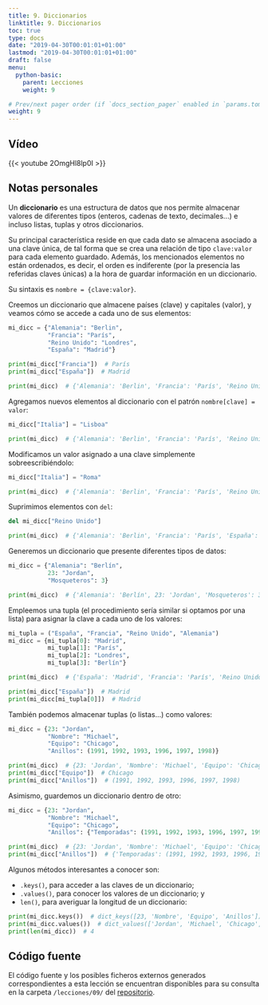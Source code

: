 ```yaml
---
title: 9. Diccionarios
linktitle: 9. Diccionarios
toc: true
type: docs
date: "2019-04-30T00:01:01+01:00"
lastmod: "2019-04-30T00:01:01+01:00"
draft: false
menu:
  python-basic:
    parent: Lecciones
    weight: 9

# Prev/next pager order (if `docs_section_pager` enabled in `params.toml`)
weight: 9
---
```


## Vídeo

{{< youtube 2OmgHl8lp0I >}}

## Notas personales

Un **diccionario** es una estructura de datos que nos permite almacenar valores de diferentes tipos (enteros, cadenas de texto, decimales...) e incluso listas, tuplas y otros diccionarios.

Su principal característica reside en que cada dato se almacena asociado a una clave única, de tal forma que se crea una relación de tipo `clave:valor` para cada elemento guardado. Además, los mencionados elementos no están ordenados, es decir, el orden es indiferente (por la presencia las referidas claves únicas) a la hora de guardar información en un diccionario.

Su sintaxis es `nombre = {clave:valor}`. 

Creemos un diccionario que almacene países (clave) y capitales (valor), y veamos cómo se accede a cada uno de sus elementos:

```python
mi_dicc = {"Alemania": "Berlin",
           "Francia": "París",
           "Reino Unido": "Londres",
           "España": "Madrid"}

print(mi_dicc["Francia"])  # París
print(mi_dicc["España"])  # Madrid

print(mi_dicc)  # {'Alemania': 'Berlin', 'Francia': 'París', 'Reino Unido': 'Londres', 'España': 'Madrid'}
```

Agregamos nuevos elementos al diccionario con el patrón `nombre[clave] = valor`:

```python
mi_dicc["Italia"] = "Lisboa"

print(mi_dicc)  # {'Alemania': 'Berlin', 'Francia': 'París', 'Reino Unido': 'Londres', 'España': 'Madrid', 'Italia': 'Lisboa'}
```

Modificamos un valor asignado a una clave simplemente sobreescribiéndolo:

```python
mi_dicc["Italia"] = "Roma"

print(mi_dicc)  # {'Alemania': 'Berlin', 'Francia': 'París', 'Reino Unido': 'Londres', 'España': 'Madrid', 'Italia': 'Roma'}
```

Suprimimos elementos con `del`:

```python
del mi_dicc["Reino Unido"]

print(mi_dicc)  # {'Alemania': 'Berlin', 'Francia': 'París', 'España': 'Madrid', 'Italia': 'Roma'}
```

Generemos un diccionario que presente diferentes tipos de datos:

```python
mi_dicc = {"Alemania": "Berlín",
           23: "Jordan",
           "Mosqueteros": 3}

print(mi_dicc)  # {'Alemania': 'Berlín', 23: 'Jordan', 'Mosqueteros': 3}
```

Empleemos una tupla (el procedimiento sería similar si optamos por una lista) para asignar la clave a cada uno de los valores:

```python
mi_tupla = ("España", "Francia", "Reino Unido", "Alemania")
mi_dicc = {mi_tupla[0]: "Madrid",
           mi_tupla[1]: "París",
           mi_tupla[2]: "Londres",
           mi_tupla[3]: "Berlín"}

print(mi_dicc)  # {'España': 'Madrid', 'Francia': 'París', 'Reino Unido': 'Londres', 'Alemania': 'Berlín'}

print(mi_dicc["España"])  # Madrid
print(mi_dicc[mi_tupla[0]])  # Madrid
```

También podemos almacenar tuplas (o listas...) como valores:

```python
mi_dicc = {23: "Jordan",
           "Nombre": "Michael",
           "Equipo": "Chicago",
           "Anillos": (1991, 1992, 1993, 1996, 1997, 1998)}

print(mi_dicc)  # {23: 'Jordan', 'Nombre': 'Michael', 'Equipo': 'Chicago', 'Anillos': (1991, 1992, 1993, 1996, 1997, 1998)}
print(mi_dicc["Equipo"])  # Chicago
print(mi_dicc["Anillos"])  # (1991, 1992, 1993, 1996, 1997, 1998)
```

Asimismo, guardemos un diccionario dentro de otro:

```python
mi_dicc = {23: "Jordan",
           "Nombre": "Michael",
           "Equipo": "Chicago",
           "Anillos": {"Temporadas": (1991, 1992, 1993, 1996, 1997, 1998)}}

print(mi_dicc)  # {23: 'Jordan', 'Nombre': 'Michael', 'Equipo': 'Chicago', 'Anillos': {'Temporadas': (1991, 1992, 1993, 1996, 1997, 1998)}}
print(mi_dicc["Anillos"])  # {'Temporadas': (1991, 1992, 1993, 1996, 1997, 1998)}
```

Algunos métodos interesantes a conocer son:

- `.keys()`, para acceder a las claves de un diccionario; 
- `.values()`, para conocer los valores de un diccionario; y 
- `len()`, para averiguar la longitud de un diccionario:

```python
print(mi_dicc.keys())  # dict_keys([23, 'Nombre', 'Equipo', 'Anillos'])
print(mi_dicc.values())  # dict_values(['Jordan', 'Michael', 'Chicago', {'Temporadas': (1991, 1992, 1993, 1996, 1997, 1998)}])
print(len(mi_dicc))  # 4
```

## Código fuente

El código fuente y los posibles ficheros externos generados correspondientes a esta lección se encuentran disponibles para su consulta en la carpeta `/lecciones/09/` del [repositorio](https://github.com/ImAlexisSaez/curso-python-desde-0).

